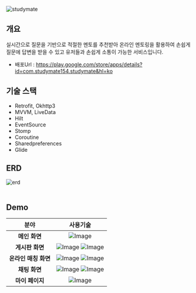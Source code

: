 ![studymate](https://github.com/user-attachments/assets/48c21a98-1963-40a3-a747-b363a609fc5b)


## 개요
실시간으로 질문을 기반으로 적절한 멘토를 추천받아 온라인 멘토링을 활용하여 손쉽게 질문에 답변을 받을 수 있고 유저들과 손쉽게 소통이 가능한 서비스입니다.
+ 배포Url : https://play.google.com/store/apps/details?id=com.studymate154.studymate&hl=ko


## 기술 스택
- Retrofit, Okhttp3
- MVVM, LiveData
- Hilt
- EventSource  
- Stomp  
- Coroutine
- Sharedpreferences
- Glide

## ERD
![erd](https://github.com/user-attachments/assets/42424b81-8793-4490-a6ef-b13c3af95286)
<br><br>
## Demo
| 분야| 사용기술  |
|:----:|:------:|
| **메인 화면**| ![Image](https://github.com/user-attachments/assets/ac8aec4a-dc28-4c8d-91ff-498b7d727b92) |
| **게시판 화면**  | ![Image](https://github.com/user-attachments/assets/18e9564a-634a-4ce4-b00b-3e8075ab5da8) ![Image](https://github.com/user-attachments/assets/368248bc-32e9-4ff4-8773-e8b81ff93d5c)  |
| **온라인 매칭 화면**  |  ![Image](https://github.com/user-attachments/assets/40088a26-ed86-4f32-84ae-6b04d5525dc9) ![Image](https://github.com/user-attachments/assets/035c9180-d390-428b-9067-55ef43407d39)|
| **채팅 화면**  | ![Image](https://github.com/user-attachments/assets/aa7934d4-55ff-4960-92df-5a6347316ec2) ![Image](https://github.com/user-attachments/assets/37042bdb-3037-4541-a5d7-aab35262a626) |
| **마이 페이지**| ![Image](https://github.com/user-attachments/assets/a7c474db-60a5-4072-acff-848a7d62703d) |
